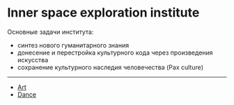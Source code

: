 # Inner space exploration institute

Основные задачи института:

* синтез нового гуманитарного знания
* донесение и перестройка культурного кода через произведения искусства
* сохранение культурного наследия человечества (Pax culture)

---

* [Art](/art)
* [Dance](/dance)
